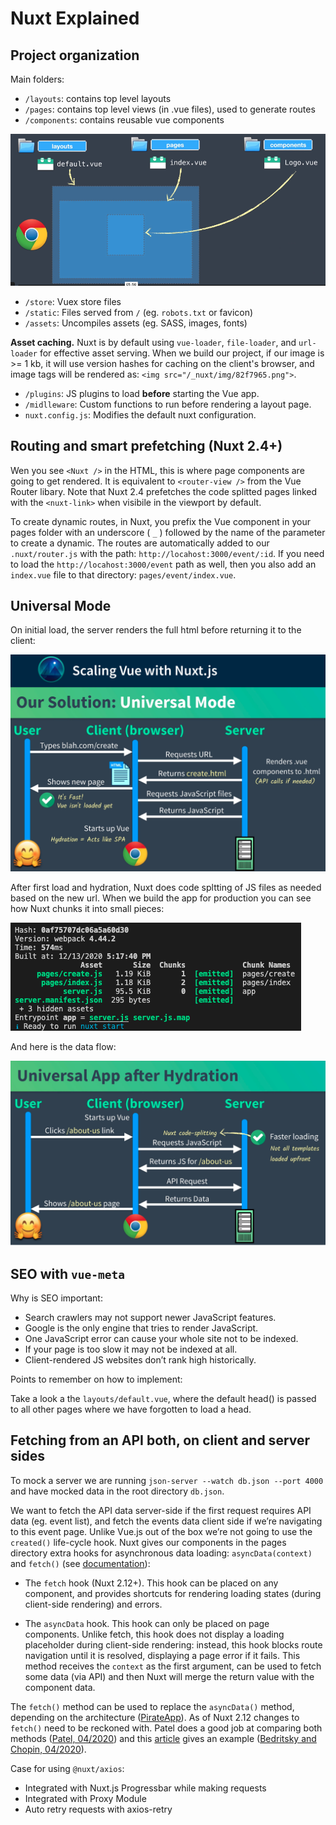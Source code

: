 
# Nuxt Explained

## Project organization

Main folders:

- `/layouts`: contains top level layouts
- `/pages`: contains top level views (in .vue files), used to generate routes
- `/components`: contains reusable vue components

![Where do Vue files live?](./_docs_assets/FolderHierarchy.png)

- `/store`: Vuex store files
- `/static`: Files served from `/` (eg. `robots.txt` or favicon)
- `/assets`: Uncompiles assets (eg. SASS, images, fonts)

**Asset caching.**
Nuxt is by default using `vue-loader`, `file-loader`, and `url-loader` for effective asset serving. When we build our project, if our image is >= 1 kb, it will use version hashes for caching on the client's browser, and image tags will be rendered as: `<img src="/_nuxt/img/82f7965.png">`.

- `/plugins`: JS plugins to load **before** starting the Vue app.
- `/midlleware`: Custom functions to run before rendering a layout page.
- `nuxt.config.js`: Modifies the default nuxt configuration.

## Routing and smart prefetching (Nuxt 2.4+)

Wen you see `<Nuxt />` in the HTML, this is where page components are going to get rendered. It is equivalent to `<router-view />` from the Vue Router libary. Note that Nuxt 2.4 prefetches the code splitted pages linked with the `<nuxt-link>` when visibile in the viewport by default.

To create dynamic routes, in Nuxt, you prefix the Vue component in your pages folder with an underscore ( `_` ) followed by the name of the parameter to create a dynamic. The routes are automatically added to our `.nuxt/router.js` with the path: `http://locahost:3000/event/:id`. If you need to load the `http://locahost:3000/event` path as well, then you also add an `index.vue` file to that directory: `pages/event/index.vue`.


## Universal Mode

On initial load, the server renders the full html before returning it to the client:

![SSR on first request](./_docs_assets/UniversalMode.png)

After first load and hydration, Nuxt does code spltting of JS files as needed based on the new url. When we build the app for production you can see how Nuxt chunks it into small pieces:

![Build results](./_docs_assets/BuildResults.png)

And here is the data flow:

![After Hydration](./_docs_assets/AfterHydration.png)

## SEO with `vue-meta`

Why is SEO important:

- Search crawlers may not support newer JavaScript features.
- Google is the only engine that tries to render JavaScript.
- One JavaScript error can cause your whole site not to be indexed.
- If your page is too slow it may not be indexed at all.
- Client-rendered JS websites don’t rank high historically.

Points to remember on how to implement:

Take a look a the `layouts/default.vue`, where the default head() is passed to all other pages where we have forgotten to load a head.


## Fetching from an API both, on client and server sides

To mock a server we are running `json-server --watch db.json --port 4000` and have mocked data in the root directory `db.json`.

We want to fetch the API data server-side if the first request requires API data (eg. event list), and fetch the events data client side if we’re navigating to this event page. Unlike Vue.js out of the box we’re not going to use the `created()` life-cycle hook. Nuxt gives our components in the pages directory extra hooks for asynchronous data loading: `asyncData(context)`  and `fetch()` (see [documentation](https://nuxtjs.org/docs/2.x/features/data-fetching/)):

- The `fetch` hook (Nuxt 2.12+). This hook can be placed on any component, and provides shortcuts for rendering loading states (during client-side rendering) and errors.

- The `asyncData` hook. This hook can only be placed on page components. Unlike fetch, this hook does not display a loading placeholder during client-side rendering: instead, this hook blocks route navigation until it is resolved, displaying a page error if it fails. This method receives the `context` as the first argument, can be used to fetch some data (via API) and then Nuxt will merge the return value with the component data.

The `fetch()` method can be used to replace the `asyncData()` method, depending on the architecture ([PirateApp](https://stackoverflow.com/questions/49251437/difference-between-asyncdata-vs-fetch)). As of Nuxt 2.12 changes to `fetch()` need to be reckoned with. Patel does a good job at comparing both methods ([Patel, 04/2020](https://nuxtjs.org/blog/understanding-how-fetch-works-in-nuxt-2-12)) and this [article](https://nuxtjs.org/blog/build-dev-to-clone-with-nuxt-new-fetch) gives an example ([Bedritsky and Chopin, 04/2020](https://nuxtjs.org/blog/build-dev-to-clone-with-nuxt-new-fetch)).

Case for using `@nuxt/axios`:

- Integrated with Nuxt.js Progressbar while making requests
- Integrated with Proxy Module
- Auto retry requests with axios-retry